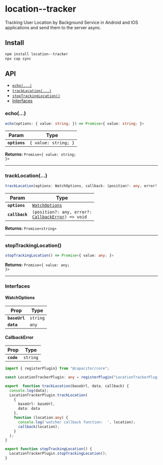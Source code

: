 # location--tracker

Tracking User Location by Background Service in Android and IOS applications and send them to the server async. 

## Install

```bash
npm install location--tracker
npx cap sync
```

## API

<docgen-index>

* [`echo(...)`](#echo)
* [`trackLocation(...)`](#tracklocation)
* [`stopTrackingLocation()`](#stoptrackinglocation)
* [Interfaces](#interfaces)

</docgen-index>

<docgen-api>
<!--Update the source file JSDoc comments and rerun docgen to update the docs below-->

### echo(...)

```typescript
echo(options: { value: string; }) => Promise<{ value: string; }>
```

| Param         | Type                            |
| ------------- | ------------------------------- |
| **`options`** | <code>{ value: string; }</code> |

**Returns:** <code>Promise&lt;{ value: string; }&gt;</code>

--------------------


### trackLocation(...)

```typescript
trackLocation(options: WatchOptions, callback: (position?: any, error?: CallbackError | undefined) => void) => Promise<string>
```

| Param          | Type                                                                                         |
| -------------- | -------------------------------------------------------------------------------------------- |
| **`options`**  | <code><a href="#watchoptions">WatchOptions</a></code>                                        |
| **`callback`** | <code>(position?: any, error?: <a href="#callbackerror">CallbackError</a>) =&gt; void</code> |

**Returns:** <code>Promise&lt;string&gt;</code>

--------------------


### stopTrackingLocation()

```typescript
stopTrackingLocation() => Promise<{ value: any; }>
```

**Returns:** <code>Promise&lt;{ value: any; }&gt;</code>

--------------------


### Interfaces


#### WatchOptions

| Prop          | Type                |
| ------------- | ------------------- |
| **`baseUrl`** | <code>string</code> |
| **`data`**    | <code>any</code>    |


#### CallbackError

| Prop       | Type                |
| ---------- | ------------------- |
| **`code`** | <code>string</code> |



```typescript
import { registerPlugin} from "@capacitor/core";

const LocationTrackerPlugin: any = registerPlugin("LocationTrackerPlugin");

export  function trackLocation(baseUrl, data, callback) {
  console.log(data);
  LocationTrackerPlugin.trackLocation(
    {
      baseUrl: baseUrl,
      data: data
    },
    function (location:any) {
      console.log('watcher callback function:  ', location);
      callback(location);
    }
  );
}

export function stopTrackingLocation() {
  LocationTrackerPlugin.stopTrackingLocation();
}

```


</docgen-api>
